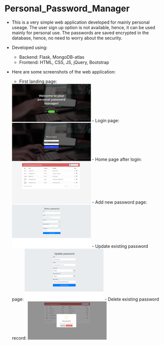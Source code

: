 # Personal_Password_Manager
- This is a very simple web application developed for mainly personal useage. The user sign up option is not available, hence, it can be used mainly for personal use. The passwords are saved encrypted in the database, hence, no need to worry about the security.

- Developed using: 
    - Backend: Flask, MongoDB-atlas
    - Frontend: HTML, CSS, JS, jQuery, Bootstrap

- Here are some screenshots of the web application:
    - First landing page: 
    <img src="screenshots/index.png" width="256"/>
    - Login page:
    <img src="screenshots/login.png" width="256"/>
    - Home page after login:
    <img src="screenshots/profile_home.png" width="256"/>
    - Add new password page:
    <img src="screenshots/add_new_password.png" width="256"/>
    - Update existing password page:
    <img src="screenshots/update_password.png" width="256"/>
    - Delete existing password record:
    <img src="screenshots/delete_password.png" width="256"/>